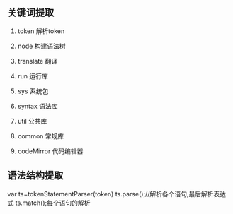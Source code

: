 
## 关键词提取
1. token 解析token 
2. node 构建语法树
3. translate 翻译

4. run 运行库
5. sys 系统包
6. syntax 语法库
7. util 公共库
8. common 常规库
9. codeMirror 代码编辑器


## 语法结构提取

var ts=tokenStatementParser(token)
ts.parse();//解析各个语句,最后解析表达式
ts.match();每个语句的解析


